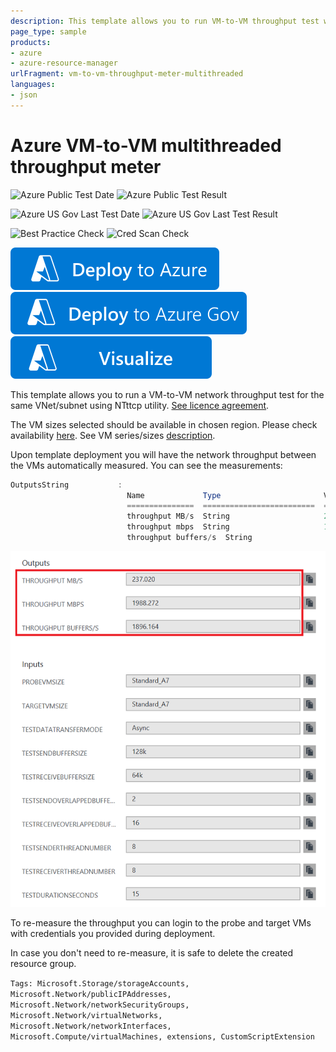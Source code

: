 ```yaml
---
description: This template allows you to run VM-to-VM throughput test with NTttcp utility.
page_type: sample
products:
- azure
- azure-resource-manager
urlFragment: vm-to-vm-throughput-meter-multithreaded
languages:
- json
---
```

# Azure VM-to-VM multithreaded throughput meter

![Azure Public Test Date](https://azurequickstartsservice.blob.core.windows.net/badges/demos/vm-to-vm-throughput-meter-multithreaded/PublicLastTestDate.svg)
![Azure Public Test Result](https://azurequickstartsservice.blob.core.windows.net/badges/demos/vm-to-vm-throughput-meter-multithreaded/PublicDeployment.svg)

![Azure US Gov Last Test Date](https://azurequickstartsservice.blob.core.windows.net/badges/demos/vm-to-vm-throughput-meter-multithreaded/FairfaxLastTestDate.svg)
![Azure US Gov Last Test Result](https://azurequickstartsservice.blob.core.windows.net/badges/demos/vm-to-vm-throughput-meter-multithreaded/FairfaxDeployment.svg)

![Best Practice Check](https://azurequickstartsservice.blob.core.windows.net/badges/demos/vm-to-vm-throughput-meter-multithreaded/BestPracticeResult.svg)
![Cred Scan Check](https://azurequickstartsservice.blob.core.windows.net/badges/demos/vm-to-vm-throughput-meter-multithreaded/CredScanResult.svg)

[![Deploy To Azure](https://raw.githubusercontent.com/Azure/azure-quickstart-templates/master/1-CONTRIBUTION-GUIDE/images/deploytoazure.svg?sanitize=true)](https://portal.azure.com/#create/Microsoft.Template/uri/https%3A%2F%2Fraw.githubusercontent.com%2FAzure%2Fazure-quickstart-templates%2Fmaster%2Fdemos%2Fvm-to-vm-throughput-meter-multithreaded%2Fazuredeploy.json)
[![Deploy To Azure US Gov](https://raw.githubusercontent.com/Azure/azure-quickstart-templates/master/1-CONTRIBUTION-GUIDE/images/deploytoazuregov.svg?sanitize=true)](https://portal.azure.us/#create/Microsoft.Template/uri/https%3A%2F%2Fraw.githubusercontent.com%2FAzure%2Fazure-quickstart-templates%2Fmaster%2Fdemos%2Fvm-to-vm-throughput-meter-multithreaded%2Fazuredeploy.json)
[![Visualize](https://raw.githubusercontent.com/Azure/azure-quickstart-templates/master/1-CONTRIBUTION-GUIDE/images/visualizebutton.svg?sanitize=true)](http://armviz.io/#/?load=https%3A%2F%2Fraw.githubusercontent.com%2FAzure%2Fazure-quickstart-templates%2Fmaster%2Fdemos%2Fvm-to-vm-throughput-meter-multithreaded%2Fazuredeploy.json)

This template allows you to run a VM-to-VM network throughput test for the same VNet/subnet using NTttcp utility. [See licence agreement](https://gallery.technet.microsoft.com/NTttcp-Version-528-Now-f8b12769).

The VM sizes selected should be available in chosen region. Please check availability [here](https://azure.microsoft.com/regions/services/).
See VM series/sizes [description](https://azure.microsoft.com/documentation/articles/virtual-machines-windows-sizes/).

Upon template deployment you will have the network throughput between the VMs automatically measured. You can see the measurements:

```powershell
OutputsString           :
                          Name             Type                       Value
                          ===============  =========================  ==========
                          throughput MB/s  String                     229.453
                          throughput mbps  String                     1924.787
                          throughput buffers/s  String                     1835.620
```

![alt text](images/throughput.png "Throughput measurement output")

To re-measure the throughput you can login to the probe and target VMs with credentials you provided during deployment.

In case you don't need to re-measure, it is safe to delete the created resource group.

`Tags: Microsoft.Storage/storageAccounts, Microsoft.Network/publicIPAddresses, Microsoft.Network/networkSecurityGroups, Microsoft.Network/virtualNetworks, Microsoft.Network/networkInterfaces, Microsoft.Compute/virtualMachines, extensions, CustomScriptExtension`
